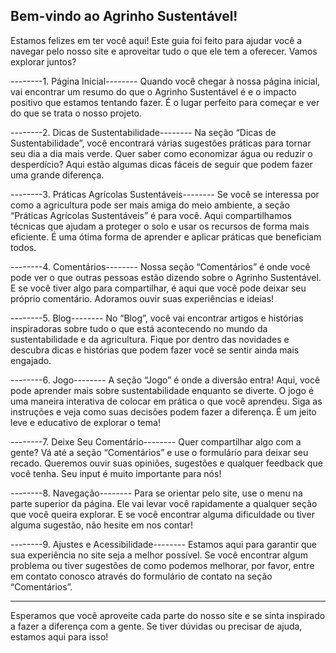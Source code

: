 Bem-vindo ao Agrinho Sustentável!
----------------------------------------------------------------------------------------------------------------------------------------------------------------------------------------

Estamos felizes em ter você aqui! 
Este guia foi feito para ajudar você a navegar pelo nosso site e aproveitar tudo o que ele tem a oferecer.
Vamos explorar juntos?

--------1. Página Inicial--------
Quando você chegar à nossa página inicial, 
vai encontrar um resumo do que o Agrinho Sustentável é e o impacto positivo que estamos tentando fazer.
É o lugar perfeito para começar e ver do que se trata o nosso projeto.


--------2. Dicas de Sustentabilidade--------
Na seção “Dicas de Sustentabilidade”,
você encontrará várias sugestões práticas para tornar seu dia a dia mais verde. 
Quer saber como economizar água ou reduzir o desperdício? Aqui estão algumas dicas fáceis de seguir que podem fazer uma grande diferença.

--------3. Práticas Agrícolas Sustentáveis--------
Se você se interessa por como a agricultura pode ser mais amiga do meio ambiente, 
a seção “Práticas Agrícolas Sustentáveis” é para você. Aqui compartilhamos técnicas que ajudam a proteger o solo e usar os recursos de forma mais eficiente.
É uma ótima forma de aprender e aplicar práticas que beneficiam todos.

--------4. Comentários--------
Nossa seção “Comentários” é onde você pode ver o que outras pessoas estão dizendo sobre o Agrinho Sustentável. 
E se você tiver algo para compartilhar, é aqui que você pode deixar seu próprio comentário. 
Adoramos ouvir suas experiências e ideias!

--------5. Blog--------
No “Blog”, você vai encontrar artigos e histórias inspiradoras sobre tudo o que está acontecendo no mundo da sustentabilidade e da agricultura.
Fique por dentro das novidades e descubra dicas e histórias que podem fazer você se sentir ainda mais engajado.

--------6. Jogo--------
A seção “Jogo” é onde a diversão entra! Aqui, 
você pode aprender mais sobre sustentabilidade enquanto se diverte. 
O jogo é uma maneira interativa de colocar em prática o que você aprendeu. 
Siga as instruções e veja como suas decisões podem fazer a diferença. 
É um jeito leve e educativo de explorar o tema!

--------7. Deixe Seu Comentário--------
Quer compartilhar algo com a gente? Vá até a seção “Comentários” e use o formulário para deixar seu recado.
Queremos ouvir suas opiniões, sugestões e qualquer feedback que você tenha.
Seu input é muito importante para nós!

--------8. Navegação--------
Para se orientar pelo site, use o menu na parte superior da página. 
Ele vai levar você rapidamente a qualquer seção que você queira explorar.
E se você encontrar alguma dificuldade ou tiver alguma sugestão, não hesite em nos contar!

--------9. Ajustes e Acessibilidade--------
Estamos aqui para garantir que sua experiência no site seja a melhor possível. 
Se você encontrar algum problema ou tiver sugestões de como podemos melhorar, 
por favor, entre em contato conosco através do formulário de contato na seção “Comentários”.

----------------------------------------------------------------------------------------------------------------------------------------------------------------------------------------

Esperamos que você aproveite cada parte do nosso site e se sinta inspirado a fazer a diferença com a gente. Se tiver dúvidas ou precisar de ajuda, estamos aqui para isso!






